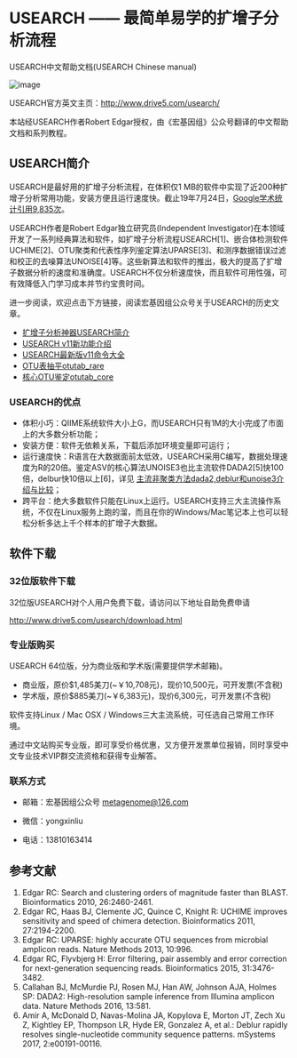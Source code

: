 # USEARCH —— 最简单易学的扩增子分析流程

USEARCH中文帮助文档(USEARCH Chinese manual)

![image](http://www.drive5.com/banner/usearch_home.jpg)

USEARCH官方英文主页：http://www.drive5.com/usearch/

本站经USEARCH作者Robert Edgar授权，由《宏基因组》公众号翻译的中文帮助文档和系列教程。


## USEARCH简介

USEARCH是最好用的扩增子分析流程，在体积仅1 MB的软件中实现了近200种扩增子分析常用功能，安装方便且运行速度快。截止19年7月24日，[Google学术统计引用9,835次](https://scholar.google.com/citations?user=RzVMRc0AAAAJ&hl=en)。

USEARCH作者是Robert Edgar独立研究员(Independent Investigator)在本领域开发了一系列经典算法和软件，如扩增子分析流程USEARCH[1]、嵌合体检测软件UCHIME[2]、OTU聚类和代表性序列鉴定算法UPARSE[3]、和测序数据错误过滤和校正的去噪算法UNOISE[4]等。这些新算法和软件的推出，极大的提高了扩增子数据分析的速度和准确度。USEARCH不仅分析速度快，而且软件可用性强，可有效降低入门学习成本并节约宝贵时间。

进一步阅读，欢迎点击下方链接，阅读宏基因组公众号关于USEARCH的历史文章。

- [扩增子分析神器USEARCH简介](http://mp.weixin.qq.com/s/oJDfShs7gXCkOzYfa_winQ)
- [USEARCH v11新功能介绍](https://mp.weixin.qq.com/s/QH9nfISLEhSeem3eyUDRFQ) 
- [USEARCH最新版v11命令大全](https://mp.weixin.qq.com/s/x0_cuEpldcl4KDvqPLm8yw) 
- [OTU表抽平otutab_rare](https://mp.weixin.qq.com/s/5gCzizOwfl2kme7TxWjz4Q) 
- [核心OTU鉴定otutab_core](https://mp.weixin.qq.com/s/48QqyY5pRW2WZn_gnOX0Xg)

### USEARCH的优点

- 体积小巧：QIIME系统软件大小上G，而USEARCH只有1M的大小完成了市面上的大多数分析功能；
- 安装方便：软件无依赖关系，下载后添加环境变量即可运行；
- 运行速度快：R语言在大数据面前太低效，USEARCH采用C编写，数据处理速度为R的20倍。鉴定ASV的核心算法UNOISE3也比主流软件DADA2[5]快100倍，delbur快10倍以上[6]，详见 [主流非聚类方法dada2,deblur和unoise3介绍与比较](http://mp.weixin.qq.com/s/hU4AavhMQcebNhBtMUg1tw)；
- 跨平台：绝大多数软件只能在Linux上运行。USEARCH支持三大主流操作系统，不仅在Linux服务上跑的溜，而且在你的Windows/Mac笔记本上也可以轻松分析多达上千个样本的扩增子大数据。

## 软件下载

### 32位版软件下载

32位版USEARCH对个人用户免费下载，请访问以下地址自助免费申请

http://www.drive5.com/usearch/download.html

### 专业版购买

USEARCH 64位版，分为商业版和学术版(需要提供学术邮箱)。

- 商业版，原价$1,485美刀(~￥10,708元)，现价10,500元，可开发票(不含税)
- 学术版，原价$885美刀(~￥6,383元)，现价6,300元，可开发票(不含税)

软件支持Linux / Mac OSX / Windows三大主流系统，可任选自己常用工作环境。

通过中文站购买专业版，即可享受价格优惠，又方便开发票单位报销，同时享受中文专业技术VIP群交流资格和获得专业解答。

### 联系方式

- 邮箱：宏基因组公众号 metagenome@126.com

- 微信：yongxinliu

- 电话：13810163414

## 参考文献

1. Edgar RC: Search and clustering orders of magnitude faster than BLAST. Bioinformatics 2010, 26:2460-2461.
2. Edgar RC, Haas BJ, Clemente JC, Quince C, Knight R: UCHIME improves sensitivity and speed of chimera detection. Bioinformatics 2011, 27:2194-2200.
3. Edgar RC: UPARSE: highly accurate OTU sequences from microbial amplicon reads. Nature Methods 2013, 10:996.
4. Edgar RC, Flyvbjerg H: Error filtering, pair assembly and error correction for next-generation sequencing reads. Bioinformatics 2015, 31:3476-3482.
5. Callahan BJ, McMurdie PJ, Rosen MJ, Han AW, Johnson AJA, Holmes SP: DADA2: High-resolution sample inference from Illumina amplicon data. Nature Methods 2016, 13:581.
6. Amir A, McDonald D, Navas-Molina JA, Kopylova E, Morton JT, Zech Xu Z, Kightley EP, Thompson LR, Hyde ER, Gonzalez A, et al.: Deblur rapidly resolves single-nucleotide community sequence patterns. mSystems 2017, 2:e00191-00116.

